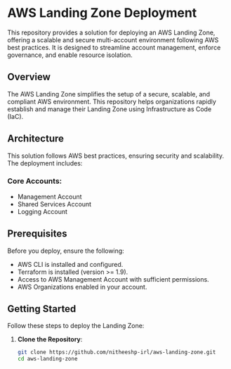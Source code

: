 # AWS Landing Zone Deployment

This repository provides a solution for deploying an AWS Landing Zone, offering a scalable and secure multi-account environment following AWS best practices. It is designed to streamline account management, enforce governance, and enable resource isolation.

## Overview

The AWS Landing Zone simplifies the setup of a secure, scalable, and compliant AWS environment. This repository helps organizations rapidly establish and manage their Landing Zone using Infrastructure as Code (IaC).


## Architecture

This solution follows AWS best practices, ensuring security and scalability. The deployment includes:

### Core Accounts:
- Management Account
- Shared Services Account
- Logging Account

## Prerequisites

Before you deploy, ensure the following:

- AWS CLI is installed and configured.
- Terraform is installed (version >= 1.9).
- Access to AWS Management Account with sufficient permissions.
- AWS Organizations enabled in your account.

## Getting Started

Follow these steps to deploy the Landing Zone:

1. **Clone the Repository**:
   ```bash
   git clone https://github.com/nitheeshp-irl/aws-landing-zone.git
   cd aws-landing-zone